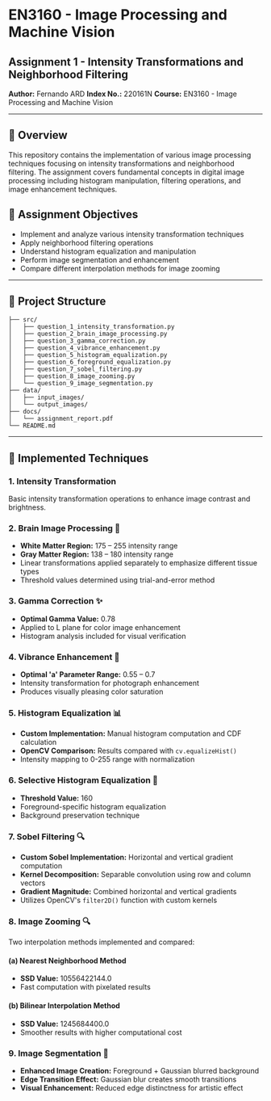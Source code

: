 # EN3160 - Image Processing and Machine Vision
## Assignment 1 - Intensity Transformations and Neighborhood Filtering

**Author:** Fernando ARD 
**Index No.:** 220161N 
**Course:** EN3160 - Image Processing and Machine Vision

---

## 📝 Overview

This repository contains the implementation of various image processing techniques focusing on intensity transformations and neighborhood filtering. The assignment covers fundamental concepts in digital image processing including histogram manipulation, filtering operations, and image enhancement techniques.

## 🎯 Assignment Objectives

- Implement and analyze various intensity transformation techniques
- Apply neighborhood filtering operations
- Understand histogram equalization and manipulation
- Perform image segmentation and enhancement
- Compare different interpolation methods for image zooming

---

## 📂 Project Structure

```
├── src/
│   ├── question_1_intensity_transformation.py
│   ├── question_2_brain_image_processing.py
│   ├── question_3_gamma_correction.py
│   ├── question_4_vibrance_enhancement.py
│   ├── question_5_histogram_equalization.py
│   ├── question_6_foreground_equalization.py
│   ├── question_7_sobel_filtering.py
│   ├── question_8_image_zooming.py
│   └── question_9_image_segmentation.py
├── data/
│   ├── input_images/
│   └── output_images/
├── docs/
│   └── assignment_report.pdf
└── README.md
```

---

## 🚀 Implemented Techniques

### 1. **Intensity Transformation**
Basic intensity transformation operations to enhance image contrast and brightness.

### 2. **Brain Image Processing** 🧠
- **White Matter Region:** 175 – 255 intensity range
- **Gray Matter Region:** 138 – 180 intensity range
- Linear transformations applied separately to emphasize different tissue types
- Threshold values determined using trial-and-error method

### 3. **Gamma Correction** ✨
- **Optimal Gamma Value:** 0.78
- Applied to L plane for color image enhancement
- Histogram analysis included for visual verification

### 4. **Vibrance Enhancement** 🌈
- **Optimal 'a' Parameter Range:** 0.55 – 0.7
- Intensity transformation for photograph enhancement
- Produces visually pleasing color saturation

### 5. **Histogram Equalization** 📊
- **Custom Implementation:** Manual histogram computation and CDF calculation
- **OpenCV Comparison:** Results compared with `cv.equalizeHist()`
- Intensity mapping to 0-255 range with normalization

### 6. **Selective Histogram Equalization** 🎯
- **Threshold Value:** 160
- Foreground-specific histogram equalization
- Background preservation technique

### 7. **Sobel Filtering** 🔍
- **Custom Sobel Implementation:** Horizontal and vertical gradient computation
- **Kernel Decomposition:** Separable convolution using row and column vectors
- **Gradient Magnitude:** Combined horizontal and vertical gradients
- Utilizes OpenCV's `filter2D()` function with custom kernels

### 8. **Image Zooming** 🔍
Two interpolation methods implemented and compared:

#### (a) Nearest Neighborhood Method
- **SSD Value:** 10556422144.0
- Fast computation with pixelated results

#### (b) Bilinear Interpolation Method
- **SSD Value:** 1245684400.0
- Smoother results with higher computational cost

### 9. **Image Segmentation** 🎨
- **Enhanced Image Creation:** Foreground + Gaussian blurred background
- **Edge Transition Effect:** Gaussian blur creates smooth transitions
- **Visual Enhancement:** Reduced edge distinctness for artistic effect







